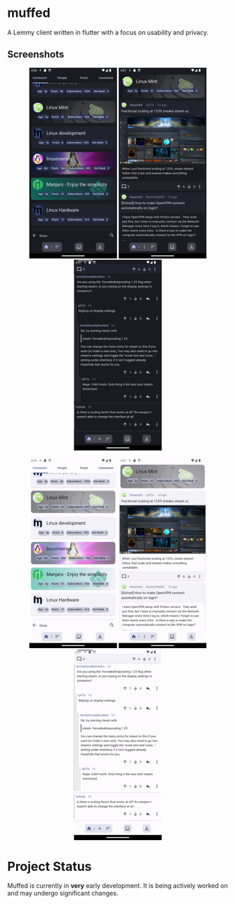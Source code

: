 # muffed

A Lemmy client written in flutter with a focus on usability and privacy.

## Screenshots

<p align="center">
  <img src="docs/assets/1.png" width="200">
  <img src="docs/assets/4.png" width="200">
  <img src="docs/assets/5.png" width="200">
</p>
<p align="center">
  <img src="docs/assets/2.png" width="200">
  <img src="docs/assets/3.png" width="200">
  <img src="docs/assets/6.png" width="200">
</p>

# Project Status

Muffed is currently in **very** early development. It is being actively worked on and may undergo significant changes.
